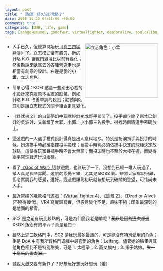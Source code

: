 ```yaml
--- 
layout: post
title: "［點滴］好久沒打電動了"
date: 2005-10-23 04:55:00 +08:00
comments: true
categories: [雜筆, life, game]
tags: [sangokumusou, godofwar, virtualfighter, deadoralive, soulcalibur, 野球魂, 太鼓達人]
---
```


<a href="http://www.flickr.com/photos/30215143@N00/54954303/" title="Photo Sharing"><img src="http://static.flickr.com/26/54954303_c0c8f72852_m.jpg" alt="立志角色：小孟" align="right" height="179" width="240" /></a>

- 入手已久，但總算開始玩[《真三四猛將傳》](http://newodin.gamer.com.tw/4/8504.html)了。立志模式蠻有趣的，新的計略 K.O. 讓戰鬥變得比以前有變化；然後勸誘來臥底去的各陣營遊走也是相當有創意的設計。右邊是我的**小孟**，立志角色。

<!-- more -->

- 簡單心得：KOEI 透過一些別出心裁的小設計來克服原本系統的缺憾。例如計略 K.O. 改善單調的殺戮；勸誘與臥底則是讓立志模式的關卡組合更具變化。

- [《野球魂２》](http://newodin.gamer.com.tw/3/8303.html)的自創夢幻中華隊終於完成野手部份了。投手部份除了原本已創好的吳波外，又新增了大郭、小郭、小小郭三名投手。得找時間將選手密碼放上。

- 這遊戲的一人選手模式設計得真是出人意料地妙。特別是扮演捕手與投手的時候。扮演捕手時必須指揮投手投球；而投手時則必須依捕手決定的球種決定放球點。這使得玩家蹲捕手時不會太無聊；而投球時也不至於大權在握，而變得跟平常球賽進行沒兩樣。

- 看了[《God of War》](http://newodin.gamer.com.tw/3/7133.html)這款遊戲，也試玩了一下。沒想到已經一堆人玩過了，敝人真是孤陋寡聞。遊戲的感覺不錯，尤其是 BOSS 戰。雖然大家都說很難，但老實說我的感覺，還好。這遊戲讓我初玩就有想玩到破關的慾望，可惜尚未入手。

- 最近常碰的幾款格鬥遊戲：[《Virtual Fighter 4》](http://newodin.gamer.com.tw/9/1959.html)、[《劍魂 2》](http://newodin.gamer.com.tw/1/3651.html)、《Dead or Alive》(不曉得幾代)。VR4 寫實歸寫實，但感覺變化不足，趣味不夠；印象最深刻的是地面的積雪。

- SC2 是之前有玩比較熟的，可是為什麼我老是輸呢？<s>莫非是因為這次都選 XBOX 版沒有的平八？真是藉口！</s>

- 雖然上述三款格鬥中，SC2 是我玩最多最熟的，可是卻沒有特別愛用的角色；倒是 DoA 中有我所有格鬥遊戲中最喜愛的角色：Leifang。儘管她的臉蛋與其他角色相比不是特別甜美，可是 1. 太極拳；2. 高叉旗袍；3. 辮子姑娘。<s>唉～中亂馬的毒太深。</s>

- 聽說太鼓又要有新作了？好想玩好想玩好想玩（羞）